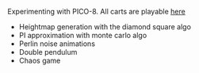 Experimenting with PICO-8.
All carts are playable [here](http://mneven.me/)

* Heightmap generation with the diamond square algo
* PI approximation with monte carlo algo
* Perlin noise animations
* Double pendulum
* Chaos game
